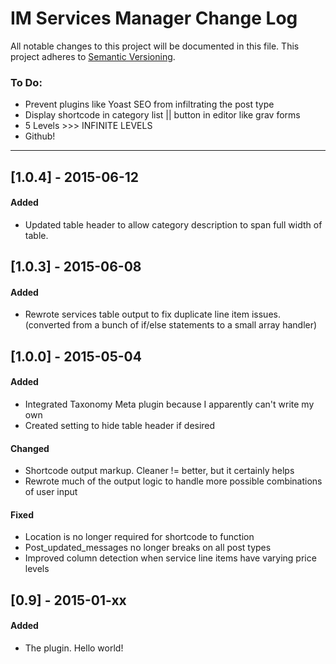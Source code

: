 # IM Services Manager Change Log
All notable changes to this project will be documented in this file.
This project adheres to [Semantic Versioning](http://semver.org/).

### To Do:
- Prevent plugins like Yoast SEO from infiltrating the post type
- Display shortcode in category list || button in editor like grav forms
- 5 Levels >>> INFINITE LEVELS
- Github!

_ _ _


## [1.0.4] - 2015-06-12
#### Added
- Updated table header to allow category description to span full width of table.



## [1.0.3] - 2015-06-08
#### Added
- Rewrote services table output to fix duplicate line item issues. (converted from a bunch of if/else statements to a small array handler)



## [1.0.0] - 2015-05-04
#### Added
- Integrated Taxonomy Meta plugin because I apparently can't write my own
- Created setting to hide table header if desired

#### Changed
- Shortcode output markup. Cleaner != better, but it certainly helps
- Rewrote much of the output logic to handle more possible combinations of user input

#### Fixed
- Location is no longer required for shortcode to function
- Post_updated_messages no longer breaks on all post types
- Improved column detection when service line items have varying price levels

## [0.9] - 2015-01-xx
#### Added
- The plugin. Hello world!